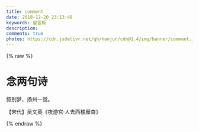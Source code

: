 ```yaml
---
title: comment
date: 2018-12-20 23:13:48
keywords: 留言板
description:
comments: true
photos: https://cdn.jsdelivr.net/gh/honjun/cdn@1.4/img/banner/comment.jpg
---
```


{% raw %}

<div class="entry-content">
  <div class="poem-wrap">
    <div class="poem-border poem-left">
    </div>
    <div class="poem-border poem-right">
    </div>
    <h1>
    念两句诗</h1>
    <p id="poem">
    叙别梦、扬州一觉。</p>
    <p id="info">
    【宋代】吴文英《夜游宫·人去西楼雁杳》</p>
  </div>
</div>
{% endraw %}
